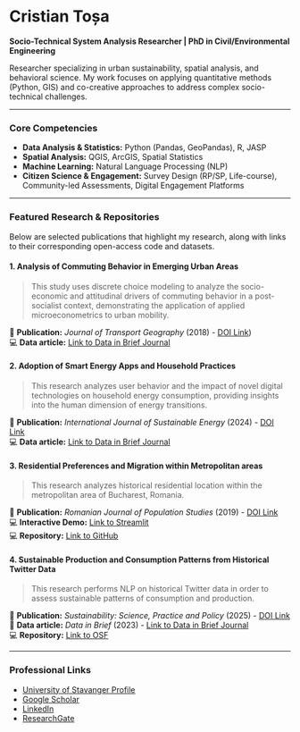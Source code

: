 # Cristian Toșa

**Socio-Technical System Analysis Researcher  | PhD in Civil/Environmental Engineering**

Researcher specializing in urban sustainability, spatial analysis, and behavioral science. My work focuses on applying quantitative methods (Python, GIS) and co-creative approaches to address complex socio-technical challenges.

---

### Core Competencies

* **Data Analysis & Statistics:** Python (Pandas, GeoPandas), R, JASP
* **Spatial Analysis:** QGIS, ArcGIS, Spatial Statistics
* **Machine Learning:** Natural Language Processing (NLP)
* **Citizen Science & Engagement:** Survey Design (RP/SP, Life-course), Community-led Assessments, Digital Engagement Platforms

---

### Featured Research & Repositories

Below are selected publications that highlight my research, along with links to their corresponding open-access code and datasets.

#### 1. Analysis of Commuting Behavior in Emerging Urban Areas

> This study uses discrete choice modeling to analyze the socio-economic and attitudinal drivers of commuting behavior in a post-socialist context, demonstrating the application of applied microeconometrics to urban mobility.

📝 **Publication:** *Journal of Transport Geography* (2018) - [DOI Link](https://doi.org/10.1016/j.jtrangeo.2018.02.011))  
💻 **Data article:** [Link to Data in Brief Journal](https://www.sciencedirect.com/science/article/pii/S2352340919310583#appsec1)

#### 2. Adoption of Smart Energy Apps and Household Practices

> This research analyzes user behavior and the impact of novel digital technologies on household energy consumption, providing insights into the human dimension of energy transitions.

📝 **Publication:** *International Journal of Sustainable Energy* (2024) - [DOI Link](https://link.springer.com/article/10.1007/s12053-025-10309-1)  
💻 **Data article:** [Link to Data in Brief Journal](https://www.sciencedirect.com/science/article/pii/S2352340923008971)

#### 3. Residential Preferences and Migration within Metropolitan areas
> This research analyzes historical residential location within the metropolitan area of Bucharest, Romania.

📝 **Publication:** *Romanian Journal of Population Studies* (2019) - [DOI Link](https://www.proquest.com/docview/2377324245/fulltextPDF/DDFA0586A17B47EDPQ/1?accountid=136945&sourcetype=Scholarly%20Journals)  
💻 **Interactive Demo:** [Link to Streamlit](https://residential-history-bucharest.streamlit.app/)  
💻 **Repository:** [Link to GitHub](https://github.com/cristitosa/Residential-history-Bucharest)

#### 4. Sustainable Production and Consumption Patterns from Historical Twitter Data
> This research performs NLP on historical Twitter data in order to assess sustainable patterns of consumption and production.

📝 **Publication:** *Sustainability: Science, Practice and Policy* (2025) - [DOI Link](https://www.tandfonline.com/doi/full/10.1080/15487733.2024.2440952)  
📝 **Data article:** *Data in Brief* (2023) - [Link to Data in Brief Journal](https://www.sciencedirect.com/science/article/pii/S2352340923005279)  
💻 **Repository:** [Link to OSF](https://osf.io/npw7s/)  

---

### Professional Links

* [University of Stavanger Profile](https://www.uis.no/nb/profile/cristian-tosa)
* [Google Scholar](https://scholar.google.ro/citations?user=jBpIqjgAAAAJ&hl=en)
* [LinkedIn](https://www.linkedin.com/in/cristian-tosa/)
* [ResearchGate](https://www.researchgate.net/profile/Cristian-Tosa?ev=hdr_xprf)
  
